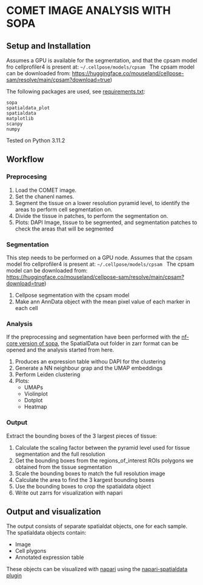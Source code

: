 # COMET IMAGE ANALYSIS WITH SOPA

## Setup and Installation
Assumes a GPU is available for the segmentation, and that the cpsam model fro cellprofiler4 is present at: `~/.cellpose/models/cpsam `
The cpsam model can be downloaded from: https://huggingface.co/mouseland/cellpose-sam/resolve/main/cpsam?download=true)

The following packages are used, see [requirements.txt](https://github.com/scOpenLab/sopa_comet_analysis/blob/main/requirements.txt):
```
sopa
spatialdata_plot
spatialdata
matplotlib
scanpy
numpy
```
Tested on Python 3.11.2

## Workflow

### Preprocesing
1) Load the COMET image.
2) Set the chanenl names.
3) Segment the tissue on a lower resolution pyramid level, to identify the areas to perform cell segmentation on.
4) Divide the tissue in patches, to perform the segmentation on.
5) Plots: DAPI Image, tissue to be segmented, and segmentation patches to check the areas that will be segmented


### Segmentation
This step needs to be performed on a GPU node.
Assumes that the cpsam model fro cellprofiler4 is present at: `~/.cellpose/models/cpsam `
The cpsam model can be downloaded from: https://huggingface.co/mouseland/cellpose-sam/resolve/main/cpsam?download=true)
1) Cellpose segmentation with the cpsam model
2) Make ann AnnData object with the mean pixel value of each marker in each cell

### Analysis
If the preprocessing and segmentation have been performed with the [nf-core version of sopa](https://nf-co.re/sopa/dev/),
the SpatialData out folder in zarr format can be opened and the analysis started from here.
1) Produces an expression table withou DAPI for the clustering
2) Generate a NN neighbour grap and the UMAP embeddings
3) Perform Leiden clustering
4) Plots:
    - UMAPs 
    - Violinplot
    - Dotplot
    - Heatmap   


### Output
Extract the bounding boxes of the 3 largest pieces of tissue:
1) Calculate the scaling factor between the pyramid level used for tissue segmentation and the full resolution
2) Get the bounding boxes from the regions_of_interest ROIs polygons we obtained from the tissue segmentation
3) Scale the bounding boxes to match the full resolution image
4) Calculate the area to find the 3 kargest bounding boxes
5) Use the bounding boxes to crop the spatialdata object
6) Write out zarrs for visualization with napari

## Output and visualization
The output consists of separate spatialdat objects, one for each sample.
The spatialdata objects contain:
- Image
- Cell plygons
- Annotated expression table

These objects can be visualized with [napari](https://napari.org/stable/) using the [napari-spatialdata plugin](https://spatialdata.scverse.org/projects/napari/en/latest/index.html)




